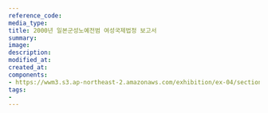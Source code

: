 ```yaml
---
reference_code:
media_type:
title: 2000년 일본군성노예전범 여성국제법정 보고서
summary:
image:
description:
modified_at:
created_at:
components:
- https://wwm3.s3.ap-northeast-2.amazonaws.com/exhibition/ex-04/section-01-right/23_2000년+일본군성노예전범+여성국제법정+보고서.jpg
tags:
-
---
```

